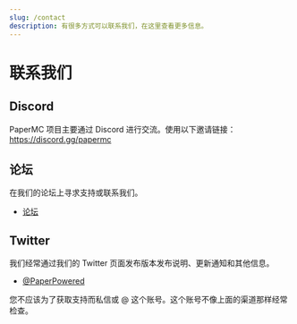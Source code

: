 ```yaml
---
slug: /contact
description: 有很多方式可以联系我们，在这里查看更多信息。
---
```


# 联系我们

## Discord

PaperMC 项目主要通过 Discord 进行交流。使用以下邀请链接：https://discord.gg/papermc

## 论坛

在我们的论坛上寻求支持或联系我们。

- [论坛](https://forums.papermc.io)

## Twitter

我们经常通过我们的 Twitter 页面发布版本发布说明、更新通知和其他信息。

- [@PaperPowered](https://twitter.com/PaperPowered)

您不应该为了获取支持而私信或 @ 这个账号。这个账号不像上面的渠道那样经常检查。
